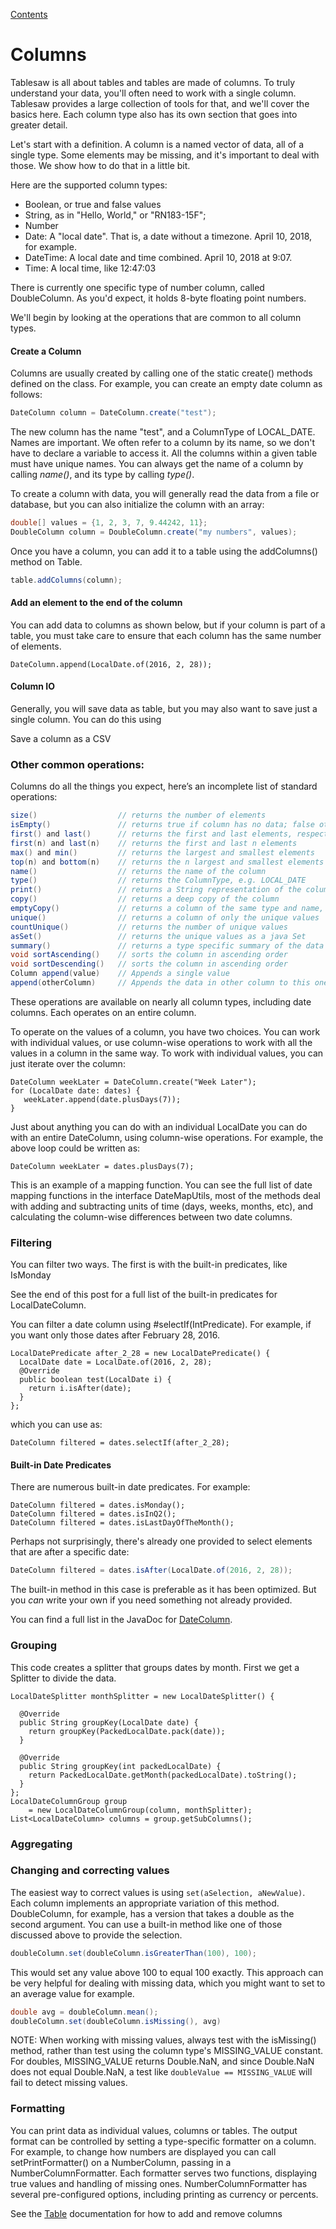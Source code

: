 [Contents](https://jtablesaw.github.io/tablesaw/userguide/toc)

Columns
=======

Tablesaw is all about tables and tables are made of columns. To truly understand your data, you'll often need to work with a single column. Tablesaw provides a large collection of tools for that, and we'll cover the basics here. Each column type also has its own section that goes into greater detail. 

Let's start with a definition. A column is a named vector of data, all of a single type. Some elements may be missing, and it's important to deal with those. We show how to do that in a little bit. 

Here are the supported column types:

* Boolean, or true and false values
* String, as in "Hello, World," or "RN183-15F";
* Number 
* Date: A "local date". That is, a date without a timezone. April 10, 2018, for example.
* DateTime: A local date and time combined. April 10, 2018 at 9:07.
* Time: A local time, like 12:47:03

There is currently one specific type of number column, called DoubleColumn. As you'd expect, it holds 8-byte floating point numbers. 

We'll begin by looking at the operations that are common to all column types. 

#### Create a Column

Columns are usually created by calling one of the static create() methods defined on the class. For example, you can create an empty date column as follows:

```Java
DateColumn column = DateColumn.create("test");
```

The new column has the name "test", and a ColumnType of LOCAL_DATE. Names are important. We often refer to a column by its name, so we don't have to declare a variable to access it. All the columns within a given table must have unique names. You can always get the name of a column by calling *name()*, and its type by calling *type()*.

To create a column with data, you will generally read the data from a file or database, but you can also initialize the column with an array:

```Java
double[] values = {1, 2, 3, 7, 9.44242, 11};
DoubleColumn column = DoubleColumn.create("my numbers", values);
```

Once you have a column, you can add it to a table using the addColumns() method on Table.

```Java
table.addColumns(column);
```

#### Add an element to the end of the column

You can add data to columns as shown below, but  if your column is part of a table, you must take care to ensure that each column has the same number of elements.

    DateColumn.append(LocalDate.of(2016, 2, 28));

#### Column IO

Generally, you will save data as table, but you may also want to save just a single column. You can do this using

Save a column as a CSV

### Other common operations:

Columns do all the things you expect, here’s an incomplete list of standard operations:

```Java
size()                  // returns the number of elements
isEmpty()               // returns true if column has no data; false otherwise
first() and last()      // returns the first and last elements, respectively
first(n) and last(n)    // returns the first and last n elements
max() and min()         // returns the largest and smallest elements
top(n) and bottom(n)    // returns the n largest and smallest elements
name()                  // returns the name of the column
type()                  // returns the ColumnType, e.g. LOCAL_DATE
print()                 // returns a String representation of the column
copy()					// returns a deep copy of the column
emptyCopy()				// returns a column of the same type and name, but no data
unique()				// returns a column of only the unique values
countUnique()			// returns the number of unique values
asSet()                 // returns the unique values as a java Set
summary()				// returns a type specific summary of the data
void sortAscending()	// sorts the column in ascending order 
void sortDescending()	// sorts the column in ascending order 
Column append(value)    // Appends a single value 
append(otherColumn)     // Appends the data in other column to this one
```

These operations are available on nearly all column types, including date columns. Each operates on an entire column. 

To operate on the values of a column, you have two choices. You can work with individual values, or use column-wise operations to work with all the values in a column in the same way. To work with individual values, you can just iterate over the column:

    DateColumn weekLater = DateColumn.create("Week Later");
    for (LocalDate date: dates) {
       weekLater.append(date.plusDays(7));
    }

Just about anything you can do with an individual LocalDate you can do with an entire DateColumn, using column-wise operations. For example, the above loop could be written as:

    DateColumn weekLater = dates.plusDays(7);

This is an example of a mapping function. You can see the full list of date mapping functions in the interface DateMapUtils, most of the methods deal with adding and subtracting units of time (days, weeks, months, etc), and calculating the column-wise differences between two date columns.

### Filtering

You can filter two ways. The first is with the built-in predicates, like IsMonday

See the end of this post for a full list of the built-in predicates for LocalDateColumn.

You can filter a date column using #selectIf(IntPredicate).  For example, if you want only those dates after February 28, 2016.

    LocalDatePredicate after_2_28 = new LocalDatePredicate() {
      LocalDate date = LocalDate.of(2016, 2, 28);
      @Override
      public boolean test(LocalDate i) {
        return i.isAfter(date);
      }
    };

which you can use as:

    DateColumn filtered = dates.selectIf(after_2_28);

#### Built-in Date Predicates

There are numerous built-in date predicates. For example:

    DateColumn filtered = dates.isMonday();
    DateColumn filtered = dates.isInQ2();
    DateColumn filtered = dates.isLastDayOfTheMonth();

Perhaps not surprisingly, there's already one provided to select elements that are after a specific date: 

```java
DateColumn filtered = dates.isAfter(LocalDate.of(2016, 2, 28));
```

The built-in method in this case is preferable as it has been optimized. But you *can* write your own if you need something not already provided.

You can find a full list in the JavaDoc for [DateColumn](https://jtablesaw.github.io/tablesaw/apidocs/tech/tablesaw/api/DateColumn.html).

### Grouping

This code creates a splitter that groups dates by month. First we get a Splitter to divide the data.

    LocalDateSplitter monthSplitter = new LocalDateSplitter() {
    
      @Override
      public String groupKey(LocalDate date) {
        return groupKey(PackedLocalDate.pack(date));
      }
    
      @Override
      public String groupKey(int packedLocalDate) {
        return PackedLocalDate.getMonth(packedLocalDate).toString();
      }
    };
    LocalDateColumnGroup group 
        = new LocalDateColumnGroup(column, monthSplitter);
    List<LocalDateColumn> columns = group.getSubColumns();

### Aggregating



### Changing and correcting values

The easiest way to correct values is using `set(aSelection, aNewValue)`. Each column implements an appropriate variation of this method. DoubleColumn, for example, has a version that takes a double as the second argument. You can use a built-in method like one of those discussed above to provide the selection.

```Java
doubleColumn.set(doubleColumn.isGreaterThan(100), 100);
```

This would set any value above 100 to equal 100 exactly. This approach can be very helpful for dealing with missing data, which you might want to set to an average value for example. 

```Java
double avg = doubleColumn.mean();
doubleColumn.set(doubleColumn.isMissing(), avg)
```

NOTE: When working with missing values, always test with the isMissing() method, rather than test using the column type's MISSING_VALUE constant. For doubles, MISSING_VALUE returns Double.NaN, and since Double.NaN does not equal Double.NaN, a test like `doubleValue == MISSING_VALUE` will fail to detect missing values.

### Formatting 

You can print data as individual values, columns or tables. The output format can be controlled by setting a type-specific formatter on a column. For example, to change how numbers are displayed you can call setPrintFormatter() on a NumberColumn, passing in a NumberColumnFormatter. Each formatter serves two functions, displaying true values and handling of  missing ones. NumberColumnFormatter has several pre-configured options, including printing as currency or percents.


See the [Table](https://jtablesaw.github.io/tablesaw/userguide/tables) documentation for how to add and remove columns

 
